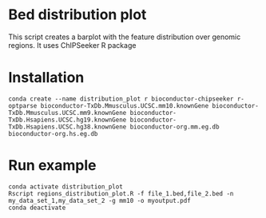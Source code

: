 # Bed distribution plot
This script creates a barplot with the feature distribution over genomic regions. 
It uses ChIPSeeker R package

# Installation
```
conda create --name distribution_plot r bioconductor-chipseeker r-optparse bioconductor-TxDb.Mmusculus.UCSC.mm10.knownGene bioconductor-TxDb.Mmusculus.UCSC.mm9.knownGene bioconductor-TxDb.Hsapiens.UCSC.hg19.knownGene bioconductor-TxDb.Hsapiens.UCSC.hg38.knownGene bioconductor-org.mm.eg.db bioconductor-org.hs.eg.db
```
# Run example
```
conda activate distribution_plot
Rscript regions_distribution_plot.R -f file_1.bed,file_2.bed -n my_data_set_1,my_data_set_2 -g mm10 -o myoutput.pdf
conda deactivate
```

